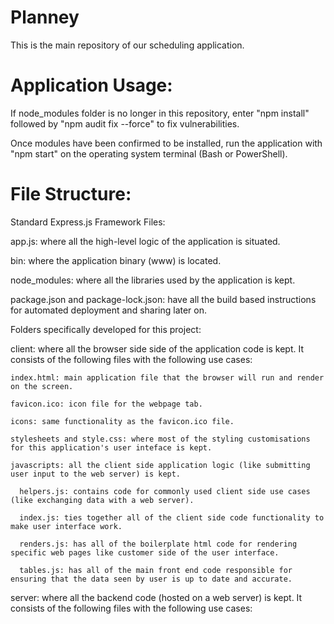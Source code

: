 # Planney

This is the main repository of our scheduling application.

# Application Usage: 

If node_modules folder is no longer in this repository, enter "npm install" followed by "npm audit fix --force" to fix vulnerabilities.

Once modules have been confirmed to be installed, run the application with "npm start" on the operating system terminal (Bash or PowerShell).

# File Structure:

Standard Express.js Framework Files:

app.js: where all the high-level logic of the application is situated.

bin: where the application binary (www) is located.

node_modules: where all the libraries used by the application is kept.

package.json and package-lock.json: have all the build based instructions for automated deployment and sharing later on.

Folders specifically developed for this project:

  client: where all the browser side side of the application code is kept. It consists of the following files with the following use cases:

    index.html: main application file that the browser will run and render on the screen.

    favicon.ico: icon file for the webpage tab.

    icons: same functionality as the favicon.ico file.

    stylesheets and style.css: where most of the styling customisations for this application's user inteface is kept.

    javascripts: all the client side application logic (like submitting user input to the web server) is kept.

      helpers.js: contains code for commonly used client side use cases (like exchanging data with a web server).

      index.js: ties together all of the client side code functionality to make user interface work.

      renders.js: has all of the boilerplate html code for rendering specific web pages like customer side of the user interface.

      tables.js: has all of the main front end code responsible for ensuring that the data seen by user is up to date and accurate.
  
  server: where all the backend code (hosted on a web server) is kept. It consists of the following files with the following use cases:

    
